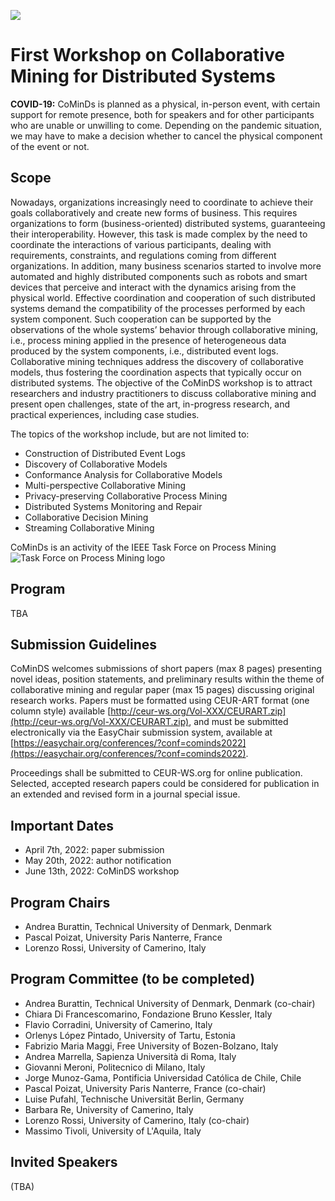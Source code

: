 [![](https://www.discotec.org/2022/discotec2022-banner.jpeg)](https://www.discotec.org/2022/)

# First Workshop on Collaborative Mining for Distributed Systems


**COVID-19:** CoMinDs is planned as a physical, in-person event, with certain support for remote presence, both for speakers and for other participants who are unable or unwilling to come. Depending on the 
pandemic situation, we may have to make a decision whether to cancel the physical component of the event or not.


## Scope 

Nowadays, organizations increasingly need to coordinate to achieve their goals collaboratively and create new forms of business. This requires organizations to form (business-oriented) distributed systems, guaranteeing their interoperability. However, this task is made complex by the need to coordinate the interactions of various participants, dealing with requirements, constraints, and regulations coming from different organizations. In addition, many business scenarios started to involve more automated and highly distributed components such as robots and smart devices that perceive and interact with the dynamics arising from the physical world. 
Effective coordination and cooperation of such distributed systems demand the compatibility of the processes performed by each system component. Such cooperation can be supported by the observations of the whole systems’ behavior through collaborative mining, i.e., process mining applied in the presence of heterogeneous data produced by the system components, i.e., distributed event logs. Collaborative mining techniques address the discovery of collaborative models, thus fostering the coordination aspects that typically occur on distributed systems.
The objective of the CoMinDS workshop is to attract researchers and industry practitioners to discuss collaborative mining and present open challenges, state of the art, in-progress research, and practical experiences, including case studies. 

The topics of the workshop include, but are not limited to:
* Construction of Distributed Event Logs
* Discovery of Collaborative Models
* Conformance Analysis for Collaborative Models
* Multi-perspective Collaborative Mining
* Privacy-preserving Collaborative Process Mining
* Distributed Systems Monitoring and Repair
* Collaborative Decision Mining 
* Streaming Collaborative Mining

CoMinDs is an activity of the IEEE Task Force on Process Mining
![Task Force on Process Mining logo](https://www.tf-pm.org/pics/logo.jpg)

## Program
TBA

## Submission Guidelines
CoMinDS welcomes submissions of short papers (max 8 pages) presenting novel ideas, position statements, and preliminary results within the theme of collaborative mining and regular paper (max 15 pages) discussing original research works. 
Papers must be formatted using CEUR-ART format (one column style) available [http://ceur-ws.org/Vol-XXX/CEURART.zip](http://ceur-ws.org/Vol-XXX/CEURART.zip), and must be submitted electronically via the EasyChair submission system, available at [https://easychair.org/conferences/?conf=cominds2022](https://easychair.org/conferences/?conf=cominds2022).

Proceedings shall be submitted to CEUR-WS.org for online publication. Selected, accepted research papers could be considered for publication in an extended and revised form in a journal special issue.

## Important Dates
-   April 7th, 2022: paper submission 
-   May 20th, 2022: author notification 
-   June 13th, 2022: CoMinDS workshop

## Program Chairs

- Andrea Burattin, Technical University of Denmark, Denmark
- Pascal Poizat, University Paris Nanterre, France
- Lorenzo Rossi, University of Camerino, Italy

## Program Committee (to be completed)

- Andrea Burattin, Technical University of Denmark, Denmark (co-chair)
- Chiara Di Francescomarino, Fondazione Bruno Kessler, Italy
- Flavio Corradini, University of Camerino, Italy  
- Orlenys López Pintado, University of Tartu, Estonia
- Fabrizio Maria Maggi, Free University of Bozen-Bolzano, Italy
- Andrea Marrella, Sapienza Università di Roma, Italy
- Giovanni Meroni, Politecnico di Milano, Italy
- Jorge Munoz-Gama, Pontificia Universidad Católica de Chile, Chile 
- Pascal Poizat, University Paris Nanterre, France (co-chair)
- Luise Pufahl, Technische Universität Berlin, Germany
- Barbara Re, University of Camerino, Italy
- Lorenzo Rossi, University of Camerino, Italy (co-chair)
- Massimo Tivoli, University of L'Aquila, Italy


## Invited Speakers
(TBA)


